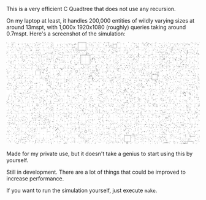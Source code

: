 This is a very efficient C Quadtree that does not use any recursion.

On my laptop at least, it handles 200,000 entities of wildly varying sizes at around 13mspt, with 1,000x 1920x1080 (roughly) queries taking around 0.7mspt. Here's a screenshot of the simulation:

![Screenshot of the simulation](simulation.png)

Made for my private use, but it doesn't take a genius to start using this by yourself.

Still in development. There are a lot of things that could be improved to increase performance.

If you want to run the simulation yourself, just execute `make`.

